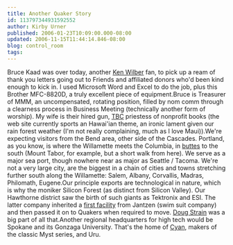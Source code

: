 ```yaml
---
title: Another Quaker Story
id: 113797344931592552
author: Kirby Urner
published: 2006-01-23T10:09:00.000-08:00
updated: 2006-11-15T11:44:14.846-08:00
blog: control_room
tags: 
---
```


Bruce Kaad was over today, another [Ken Wilber](http://www.kenwilber.com/) fan, to pick up a ream of thank you letters going out to Friends and affiliated donors who'd been kind enough to kick in.  I used Microsoft Word and Excel to do the job, plus this Brother MFC-8820D, a truly excellent piece of equipment.Bruce is Treasurer of MMM, an uncompensated, rotating position, filled by nom comm through a clearness process in Business Meeting (technically another form of worship).  My wife is their hired gun, [TBC](http://bookkeepingcollaborative.org/) priestess of nonprofit books (the web site currently sports an Hawai'ian theme, an ironic lament given our rain forest weather (I'm not really complaining, much as I love Maui)).We're expecting visitors from the Bend area, other side of the Cascades.  Portland, as you know, is where the Willamette meets the Columbia, in [buttes](http://www.answers.com/butte&r=67) to the south (Mount Tabor, for example, but a short walk from here).  We serve as a major sea port, though nowhere near as major as Seattle / Tacoma. We're not a very large city, are the biggest in a chain of cities and towns stretching further south along the Willamette:  Salem, Albany, Corvallis, Madras, Philomath, Eugene.Our principle exports are technological in nature, which is why the moniker Silicon Forest (as distinct from Silicon Valley).  Our Hawthorne district saw the birth of such giants as Tektronix and ESI.  The latter company inherited a [first facility](http://mybizmo.blogspot.com/2005/09/planting-seeds-in-silicon-forest.html) from Jantzen (swim suit company) and then passed it on to Quakers when required to move.  [Doug Strain](http://worldgame.blogspot.com/2005/08/wanderers-2005830.html) was a big part of all that.Another regional headquarters for high tech would be Spokane and its Gonzaga University.  That's the home of [Cyan](http://www.cyan.com/company.php), makers of the classic Myst series, and Uru.